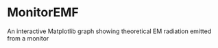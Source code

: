 # MonitorEMF
An interactive Matplotlib graph showing theoretical EM radiation emitted from a monitor 
